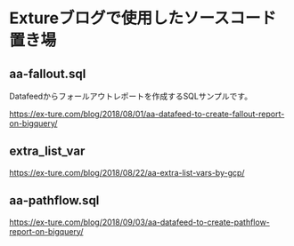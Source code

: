 # Extureブログで使用したソースコード置き場

## aa-fallout.sql

Datafeedからフォールアウトレポートを作成するSQLサンプルです。

https://ex-ture.com/blog/2018/08/01/aa-datafeed-to-create-fallout-report-on-bigquery/

## extra_list_var

https://ex-ture.com/blog/2018/08/22/aa-extra-list-vars-by-gcp/

## aa-pathflow.sql

https://ex-ture.com/blog/2018/09/03/aa-datafeed-to-create-pathflow-report-on-bigquery/
